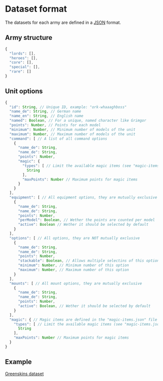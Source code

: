 # Dataset format

The datasets for each army are defined in a [JSON](https://developer.mozilla.org/en-US/docs/Learn/JavaScript/Objects/JSON) format.

## Army structure

```javascript
{
  "lords": [],
  "heroes": [],
  "core": [],
  "special": [],
  "rare": []
}
```

## Unit options

```javascript
{
  "id": String, // Unique ID, example: "ork-whaaaghboss"
  "name_de": String, // German name
  "name_en": String, // English name
  "named": Boolean, // For a unique, named character like Grimgor
  "points": Number, // Points for each model
  "minimum": Number, // Minimum number of models of the unit
  "maximum": Number, // Maximum number of models of the unit
  "command": [ // A list of all command options
    {
      "name_de": String,
      "name_de": String,
      "points": Number,
      "magic": {
        "types": [ // Limit the available magic items (see "magic-items.json" types)
          String
        ],
        "maxPoints": Number // Maximum points for magic items
      }
    }
  ],
  "equipment": [ // All equipment options, they are mutually exclusive
    {
      "name_de": String,
      "name_de": String,
      "points": Number,
      "perModel": Boolean, // Wether the points are counted per model
      "active": Boolean // Wether it should be selected by default
    }
  ],
  "options": [ // All options, they are NOT mutually exclusive
    {
      "name_de": String,
      "name_de": String,
      "points": Number,
      "stackable": Boolean, // Allows multiple selectins of this option
      "minimum": Number, // Minimum number of this option
      "maximum": Number, // Maximum number of this option
    }
  ],
  "mounts": [ // All mount options, they are mutually exclusive
    {
      "name_de": String,
      "name_de": String,
      "points": Number,
      "active": Boolean, // Wether it should be selected by default
    }
  ],
  "magic": { // Magic items are defined in the "magic-items.json" file
    "types": [ // Limit the available magic items (see "magic-items.json" types)
      String
    ],
    "maxPoints": Number // Maximum points for magic items
  }
}
```

## Example

[Greenskins dataset](https://github.com/nthiebes/old-world-builder/blob/main/public/games/warhammer-fantasy/greenskins.json)
